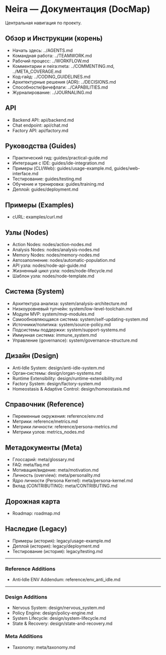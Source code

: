 <!-- neira:meta
id: NEI-20250830-Docs-Index-Cleanup
intent: docs
summary: Централизованный DocMap: чистая структура, актуальные ссылки, добавлены Homeostasis и Persona. -->

# Neira — Документация (DocMap)

Центральная навигация по проекту.

## Обзор и Инструкции (корень)
- Начать здесь: ../AGENTS.md
- Командная работа: ../TEAMWORK.md
- Рабочий процесс: ../WORKFLOW.md
- Комментарии и neira:meta: ../COMMENTING.md, ../META_COVERAGE.md
- Код‑гайд: ../CODING_GUIDELINES.md
- Архитектурные решения (ADR): ../DECISIONS.md
- Способности/фичефлаги: ../CAPABILITIES.md
- Журналирование: ../JOURNALING.md

## API
- Backend API: api/backend.md
- Chat endpoint: api/chat.md
 - Factory API: api/factory.md

## Руководства (Guides)
- Практический гид: guides/practical-guide.md
- Интеграция с IDE: guides/ide-integration.md
- Примеры (CLI/Web): guides/usage-example.md, guides/web-interface.md
- Тестирование: guides/testing.md
- Обучение и тренировка: guides/training.md
- Деплой: guides/deployment.md

## Примеры (Examples)
- cURL: examples/curl.md

## Узлы (Nodes)
- Action Nodes: nodes/action-nodes.md
- Analysis Nodes: nodes/analysis-nodes.md
- Memory Nodes: nodes/memory-nodes.md
- Автозаполнение: nodes/automatic-population.md
- API узла: nodes/node-api-guide.md
- Жизненный цикл узла: nodes/node-lifecycle.md
- Шаблон узла: nodes/node-template.md

## Система (System)
- Архитектура анализа: system/analysis-architecture.md
- Низкоуровневый тулчейн: system/low-level-toolchain.md
- Модули MVP: system/mvp-modules.md
- Самообновляющаяся система: system/self-updating-system.md
- Источники/политика: system/source-policy.md
- Подсистемы поддержки: system/support-systems.md
- Иммунная система: immune_system.md
- Управление (governance): system/governance-structure.md

## Дизайн (Design)
- Anti‑Idle System: design/anti-idle-system.md
- Орган‑системы: design/organ-systems.md
- Runtime Extensibility: design/runtime-extensibility.md
 - Factory System: design/factory-system.md
- Homeostasis & Adaptive Control: design/homeostasis.md

## Справочник (Reference)
- Переменные окружения: reference/env.md
- Метрики: reference/metrics.md
- Метрики личности: reference/persona-metrics.md
- Метрики узлов: metrics_nodes.md

## Метадокументы (Meta)
- Глоссарий: meta/glossary.md
- FAQ: meta/faq.md
- Мотивация/видение: meta/motivation.md
- Личность (overview): meta/personality.md
- Ядро личности (Persona Kernel): meta/persona-kernel.md
- Вклад (CONTRIBUTING): meta/CONTRIBUTING.md

## Дорожная карта
- Roadmap: roadmap.md

## Наследие (Legacy)
- Примеры (история): legacy/usage-example.md
- Деплой (история): legacy/deployment.md
- Тестирование (история): legacy/testing.md

---

### Reference Additions
- Anti‑Idle ENV Addendum: reference/env_anti_idle.md

---

### Design Additions
- Nervous System: design/nervous_system.md
- Policy Engine: design/policy-engine.md
- System Lifecycle: design/system-lifecycle.md
- State & Recovery: design/state-and-recovery.md

### Meta Additions
- Taxonomy: meta/taxonomy.md
